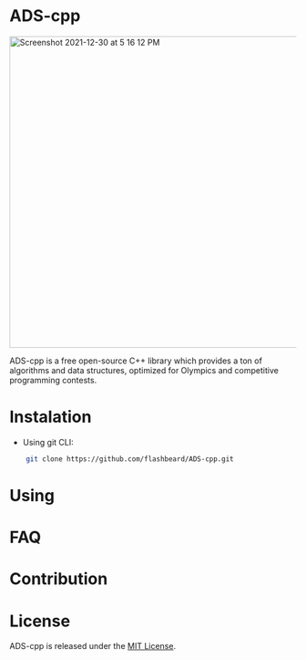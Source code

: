 # ADS-cpp
<img width="546" alt="Screenshot 2021-12-30 at 5 16 12 PM" src="https://user-images.githubusercontent.com/51203539/147759807-e0a02255-4a65-4c1d-968c-15f903356de9.png">

ADS-cpp is a free open-source C++ library which provides a ton of algorithms and data structures, optimized for Olympics and competitive programming contests.

# Instalation
- Using git CLI:
```sh
    git clone https://github.com/flashbeard/ADS-cpp.git
```
# Using

# FAQ


# Contribution

# License
ADS-cpp is released under the [MIT License](https://github.com/flashbeard/ADS-cpp/blob/master/LICENSE).
